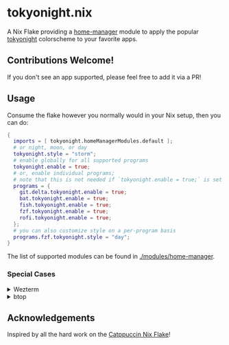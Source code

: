 # tokyonight.nix

A Nix Flake providing a [home-manager](https://github.com/nix-community/home-manager) module to apply the popular [tokyonight](https://github.com/folke/tokyonight.nvim)
colorscheme to your favorite apps.

## Contributions Welcome!

If you don't see an app supported, please feel free to add it via a PR!

## Usage

Consume the flake however you normally would in your Nix setup, then you can do:

```nix
{
  imports = [ tokyonight.homeManagerModules.default ];
  # or night, moon, or day
  tokyonight.style = "storm";
  # enable globally for all supported programs
  tokyonight.enable = true;
  # or, enable individual programs;
  # note that this is not needed if `tokyonight.enable = true;` is set
  programs = {
    git.delta.tokyonight.enable = true;
    bat.tokyonight.enable = true;
    fish.tokyonight.enable = true;
    fzf.tokyonight.enable = true;
    rofi.tokyonight.enable = true;
  };
  # you can also customize style on a per-program basis
  programs.fzf.tokyonight.style = "day";
}
```

The list of supported modules can be found in [./modules/home-manager](https://github.com/mrjones2014/tokyonight.nix/tree/master/modules/home-manager).

### Special Cases

<details>

<summary>Wezterm</summary>

Wezterm has the theme built-in, and doesn't have a good way for this flake
to set it up for you, since it's mostly configured through the `extraConfig`
field with Lua, so you will need to just put the following in your Lua config:

```lua
-- If using `local config = wezterm.config_builder()`
config.color_scheme = 'tokyonight_night' -- or tokyonight_day, or whatever style

-- otherwise
return {
  color_scheme = 'tokyonight_night', -- or tokyonight_day, or whatever style
  -- rest of your config here
}
```

</details>

<details>

<summary>btop</summary>

`btop` has `tokyo-night` and `tokyo-storm` built-in. If you're using one of those,
you can set the following in your Nix config.

```nix
programs.btop.settings.color_theme = "tokyo-night" # or tokyo-storm
```

If you are using one of the other variants of Tokyonight, you can get a pretty good approximation for `btop`
by using `tokyo-night` with a transparent background:

```nix
programs.btop.settings = {
  color_theme = "tokyo-night" # or tokyo-storm
  theme_background = false;
};
```

</details>

## Acknowledgements

Inspired by all the hard work on the [Catppuccin Nix Flake](https://github.com/catppuccin/nix)!
